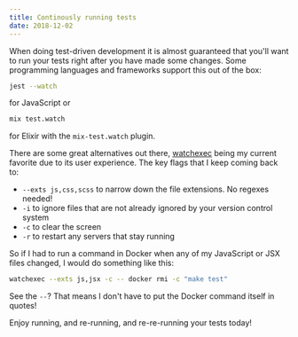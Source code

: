 ```yaml
---
title: Continously running tests
date: 2018-12-02
---
```


When doing test-driven development it is almost guaranteed that you'll want to run your tests right after you have made some changes.
Some programming languages and frameworks support this out of the box:

```bash
jest --watch
```

for JavaScript or

```bash
mix test.watch
```

for Elixir with the `mix-test.watch` plugin.

There are some great alternatives out there, [watchexec](https://github.com/watchexec/watchexec) being my current favorite due to its user experience.
The key flags that I keep coming back to:

* `--exts js,css,scss` to narrow down the file extensions. No regexes needed!
* `-i` to ignore files that are not already ignored by your version control system
* `-c` to clear the screen
* `-r` to restart any servers that stay running

So if I had to run a command in Docker when any of my JavaScript or JSX files changed, I would do something like this:

```bash
watchexec --exts js,jsx -c -- docker rmi -c "make test"
```

See the `--`? That means I don't have to put the Docker command itself in quotes!

Enjoy running, and re-running, and re-re-running your tests today!
